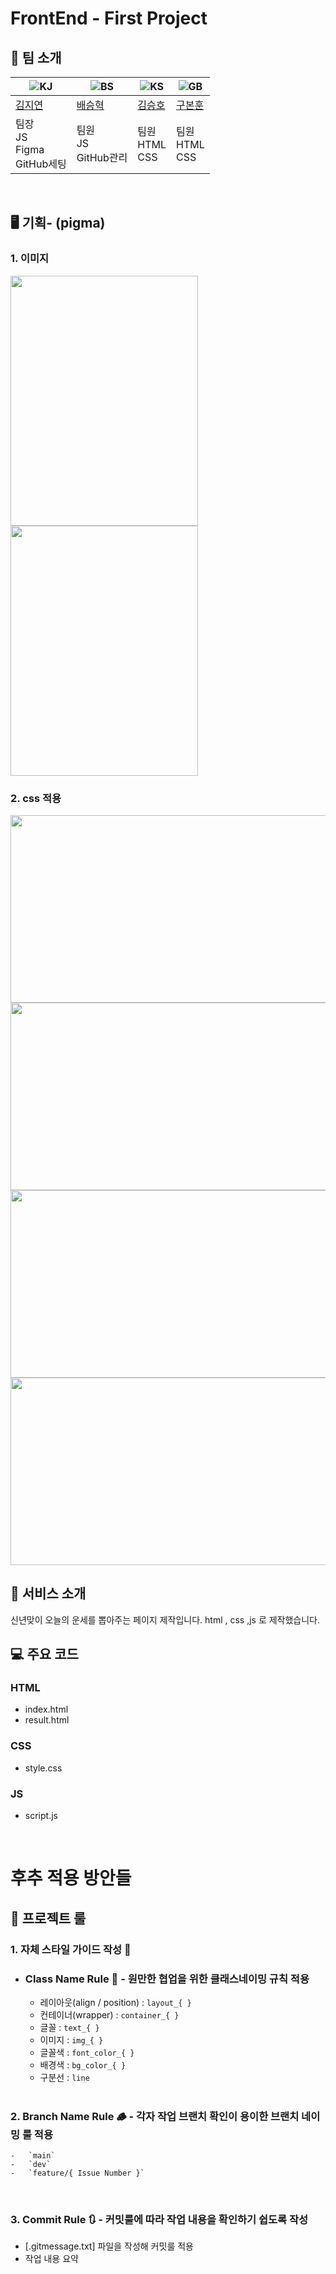 # FrontEnd - First Project

## 👻 팀 소개
| ![KJ](https://github.com/user-attachments/assets/fbbbc0f5-e8ff-4ec0-ba0c-ad86616eab8f) | ![BS](https://github.com/user-attachments/assets/8e0fd65a-9995-4904-aa74-c1c094e32f66) | ![KS](https://github.com/user-attachments/assets/a0106927-4536-4146-b9c7-2964951ac851) | ![GB](https://github.com/user-attachments/assets/12aacf85-c6c4-4a86-b123-f94f4ab9cf5a) |
| ----------------------------------------------------------------------------------------------- | ----------------------------------------------------------------------------------------------- | ----------------------------------------------------------------------------------------------- | ----------------------------------------------------------------------------------------------- |
| [김지연](https://github.com/xixeonxim) | [배승혁](https://github.com/devbae1101) | [김승호](https://github.com/KIMSSEUNG) | [구본훈](https://github.com/bonun00) | 
| 팀장<br>JS<br>Figma<br>GitHub세팅 | 팀원<br>JS<br>GitHub관리 | 팀원<br>HTML<br>CSS | 팀원<br>HTML<br>CSS |
<br>

## 🖥️ 기획- (pigma)
### 1. 이미지
<img src="https://github.com/user-attachments/assets/559cd795-28f7-4d56-bc74-4e870963826a" width="300" height="400"/>
<img src="https://github.com/user-attachments/assets/dc3c7979-f7b9-4f32-bcfd-d67aeb4375fe" width="300" height="400"/>
<br>

### 2. css 적용
<img src="https://github.com/user-attachments/assets/cbfee26d-477b-4dd3-9789-070dbd368805" width="900" height="300"/>
<img src="https://github.com/user-attachments/assets/a9ebd045-d1f0-4b6e-9fbe-55474a3381b4" width="900" height="300"/>
<img src="https://github.com/user-attachments/assets/df1c4c21-ce44-4d3f-af86-1f14233c4b37" width="900" height="300"/>
<img src="https://github.com/user-attachments/assets/9464a3c7-26eb-40f8-8b82-4a05cbbd7939" width="900" height="300"/>
<br>

## 🍦 서비스 소개
신년맞이 오늘의 운세를 뽑아주는 페이지 제작입니다. html , css ,js 로 제작했습니다.
<br>

## 💻 주요 코드

### HTML
 - index.html
 - result.html
### CSS
 - style.css
### JS
 - script.js

<br>

# 후추 적용 방안들

## 🚧 프로젝트 룰

### 1. 자체 스타일 가이드 작성 💄
-   <h3>Class Name Rule 📌 - 원만한 협업을 위한 클래스네이밍 규칙 적용</h3>

    -   레이아웃(align / position) : `layout_{ }`
    -   컨테이너(wrapper) : `container_{ }`
    -   글꼴 : `text_{ }`
    -   이미지 : `img_{ }`
    -   글꼴색 : `font_color_{ }`
    -   배경색 : `bg_color_{ }`
    -   구분선 : `line`
 
      <br>

### 2. Branch Name Rule 🪵 - 각자 작업 브랜치 확인이 용이한 브랜치 네이밍 룰 적용

    -   `main`
    -   `dev`
    -   `feature/{ Issue Number }`

<br>

### 3. Commit Rule 🔃 - 커밋룰에 따라 작업 내용을 확인하기 쉽도록 작성

-   [.gitmessage.txt] 파일을 작성해 커밋룰 적용
-   작업 내용 요약

<br>

